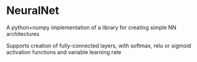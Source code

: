 # NeuralNet
A python+numpy implementation of a library for creating simple NN architectures

Supports creation of fully-connected layers, with softmax, relu or sigmoid activation functions and variable learning rate
